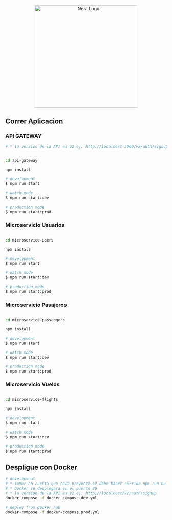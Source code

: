 <p align="center">
  <a href="http://nestjs.com/" target="blank"><img src="https://nestjs.com/img/logo_text.svg" width="320" alt="Nest Logo" /></a>
</p>

## Correr Aplicacion

### API GATEWAY

```bash
# * la version de la API es v2 ej: http://localhost:3000/v2/auth/signup

```

```bash

cd api-gateway

npm install

# development
$ npm run start

# watch mode
$ npm run start:dev

# production mode
$ npm run start:prod
```

### Microservicio Usuarios

```bash

cd microservice-users

npm install

# development
$ npm run start

# watch mode
$ npm run start:dev

# production mode
$ npm run start:prod
```

### Microservicio Pasajeros

```bash

cd microservice-passengers

npm install

# development
$ npm run start

# watch mode
$ npm run start:dev

# production mode
$ npm run start:prod
```

### Microservicio Vuelos

```bash

cd microservice-flights

npm install

# development
$ npm run start

# watch mode
$ npm run start:dev

# production mode
$ npm run start:prod
```

## Despligue con Docker

```bash
# development
# * Tomar en cuenta que cada proyecto se debe haber corrido npm run build para que exista la carpeta /dist
# * Docker se desplegara en el puerto 80
# * la version de la API es v2 ej: http://localhost/v2/auth/signup
docker-compose -f docker-compose.dev.yml

# deploy from Docker hub
docker-compose -f docker-compose.prod.yml
```
